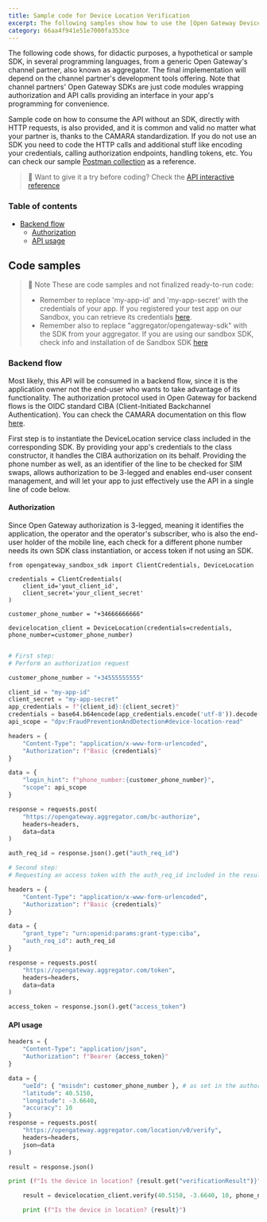 ```yaml
---
title: Sample code for Device Location Verification
excerpt: The following samples show how to use the [Open Gateway Device Location Verification API](https://opengateway.telefonica.com/en/apis/device-location), 
category: 66aa4f941e51e7000fa353ce
---
```


The following code shows, for didactic purposes, a hypothetical or sample SDK, in several programming languages, from a generic Open Gateway's channel partner, also known as aggregator. The final implementation will depend on the channel partner's development tools offering. Note that channel partners' Open Gateway SDKs are just code modules wrapping authorization and API calls providing an interface in your app's programming for convenience.

Sample code on how to consume the API without an SDK, directly with HTTP requests, is also provided, and it is common and valid no matter what your partner is, thanks to the CAMARA standardization. If you do not use an SDK you need to code the HTTP calls and additional stuff like encoding your credentials, calling authorization endpoints, handling tokens, etc. You can check our sample [Postman collection](https://github.com/Telefonica/opengateway-postman) as a reference.

> 📘 Want to give it a try before coding?
> Check the [API interactive reference](https://developers.opengateway.telefonica.com/reference/verifylocation-1)

### Table of contents
- [Backend flow](#backend-flow)
    - [Authorization](#authorization)
    - [API usage](#api-usage)

## Code samples

> 📘 Note
> These are code samples and not finalized ready-to-run code:
> - Remember to replace 'my-app-id' and 'my-app-secret' with the credentials of your app.
If you registered your test app on our Sandbox, you can retrieve its credentials [here](https://sandbox.opengateway.telefonica.com/my-apps). 
> - Remember also to replace "aggregator/opengateway-sdk" with the SDK from your aggregator.
If you are using our sandbox SDK, check info and installation of de Sandbox SDK [here](/docs/sdkreference)

### Backend flow

Most likely, this API will be consumed in a backend flow, since it is the application owner not the end-user who wants to take advantage of its functionality. The authorization protocol used in Open Gateway for backend flows is the OIDC standard CIBA (Client-Initiated Backchannel Authentication). You can check the CAMARA documentation on this flow [here](https://github.com/camaraproject/IdentityAndConsentManagement/blob/release-0.1.0/documentation/CAMARA-API-access-and-user-consent.md#ciba-flow-backend-flow).

First step is to instantiate the DeviceLocation service class included in the corresponding SDK. By providing your app's credentials to the class constructor, it handles the CIBA authorization on its behalf. Providing the phone number as well, as an identifier of the line to be checked for SIM swaps, allows authorization to be 3-legged and enables end-user consent management, and will let your app to just effectively use the API in a single line of code below.

#### Authorization

Since Open Gateway authorization is 3-legged, meaning it identifies the application, the operator and the operator's subscriber, who is also the end-user holder of the mobile line, each check for a different phone number needs its own SDK class instantiation, or access token if not using an SDK.

```Sample SDK for Python
from opengateway_sandbox_sdk import ClientCredentials, DeviceLocation

credentials = ClientCredentials(
    client_id='yout_client_id',
    client_secret='your_client_secret'
)

customer_phone_number = "+34666666666"

devicelocation_client = DeviceLocation(credentials=credentials, phone_number=customer_phone_number)
```

```python Sample HTTP using Python

# First step:
# Perform an authorization request

customer_phone_number = "+34555555555"

client_id = "my-app-id"
client_secret = "my-app-secret"
app_credentials = f"{client_id}:{client_secret}"
credentials = base64.b64encode(app_credentials.encode('utf-8')).decode('utf-8')
api_scope = "dpv:FraudPreventionAndDetection#device-location-read"

headers = {
    "Content-Type": "application/x-www-form-urlencoded",
    "Authorization": f"Basic {credentials}"
}

data = {
    "login_hint": f"phone_number:{customer_phone_number}",
    "scope": api_scope
}

response = requests.post(
    "https://opengateway.aggregator.com/bc-authorize",
    headers=headers,
    data=data
)

auth_req_id = response.json().get("auth_req_id")

# Second step:
# Requesting an access token with the auth_req_id included in the result above

headers = {
    "Content-Type": "application/x-www-form-urlencoded",
    "Authorization": f"Basic {credentials}"
}

data = {
    "grant_type": "urn:openid:params:grant-type:ciba",
    "auth_req_id": auth_req_id
}

response = requests.post(
    "https://opengateway.aggregator.com/token",
    headers=headers,
    data=data
)

access_token = response.json().get("access_token")
```

#### API usage

```python Sample HTTP with Python
headers = {
    "Content-Type": "application/json",
    "Authorization": f"Bearer {access_token}"
}

data = {
    "ueId": { "msisdn": customer_phone_number }, # as set in the authorization step
    "latitude": 40.5150,
    "longitude": -3.6640,
    "accuracy": 10
}
response = requests.post(
    "https://opengateway.aggregator.com/location/v0/verify",
    headers=headers,
    json=data
)

result = response.json()

print (f"Is the device in location? {result.get("verificationResult")}")
```
```python Sample SDK for Python
    result = devicelocation_client.verify(40.5150, -3.6640, 10, phone_number)

    print (f"Is the device in location? {result}")
```